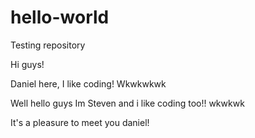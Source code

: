 # hello-world
Testing repository

Hi guys!

Daniel here, I like coding! Wkwkwkwk

Well hello guys
Im Steven and i like coding too!! wkwkwk

It's a pleasure to meet you daniel!
